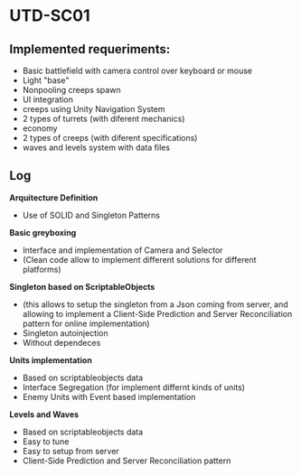 # UTD-SC01

Implemented requeriments:
--------


* Basic battlefield with camera control over keyboard or mouse
* Light "base"
* Nonpooling creeps spawn
* UI integration
* creeps using Unity Navigation System
* 2 types of turrets (with diferent mechanics)
* economy
* 2 types of creeps (with diferent specifications)
* waves and levels system with data files

Log
--------
**Arquitecture Definition**
* Use of SOLID and Singleton Patterns

**Basic greyboxing**
* Interface and implementation of Camera and Selector
* (Clean code allow to implement different solutions for different platforms)

**Singleton based on ScriptableObjects**
* (this allows to setup the singleton from a Json coming from server, and allowing to implement a Client-Side Prediction and Server Reconciliation pattern for online implementation)
* Singleton autoinjection
* Without dependeces

**Units implementation**
* Based on scriptableobjects data
* Interface Segregation (for implement differnt kinds of units)
* Enemy Units with Event based implementation

**Levels and Waves**
* Based on scriptableobjects data
* Easy to tune
* Easy to setup from server
* Client-Side Prediction and Server Reconciliation pattern
